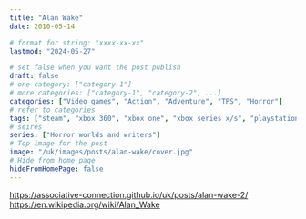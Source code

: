 ```yaml
---
title: "Alan Wake"
date: 2010-05-14

# format for string: "xxxx-xx-xx"
lastmod: "2024-05-27"

# set false when you want the post publish
draft: false
# one category: ["category-1"]
# more categories: ["category-1", "category-2", ...]
categories: ["Video games", "Action", "Adventure", "TPS", "Horror"]
# refer to categories
tags: ["steam", "xbox 360", "xbox one", "xbox series x/s", "playstation 4", "playstation 5", "nintendo switch", "open world", "narrative"]
# seires
series: ["Horror worlds and writers"]
# Top image for the post
image: "/uk/images/posts/alan-wake/cover.jpg"
# Hide from home page
hideFromHomePage: false
---
```

https://associative-connection.github.io/uk/posts/alan-wake-2/
https://en.wikipedia.org/wiki/Alan_Wake
<!--more-->